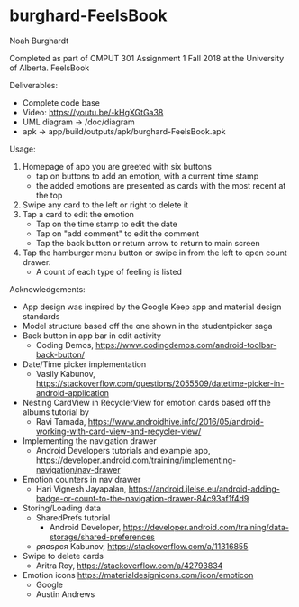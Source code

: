 # burghard-FeelsBook

Noah Burghardt

Completed as part of 
CMPUT 301 Assignment 1 Fall 2018
at the University of Alberta.
FeelsBook

Deliverables:
  * Complete code base
  * Video: https://youtu.be/-kHgXGtGa38
  * UML diagram -> /doc/diagram
  * apk -> app/build/outputs/apk/burghard-FeelsBook.apk

Usage:
1. Homepage of app you are greeted with six buttons
    * tap on buttons to add an emotion, with a current time stamp
    * the added emotions are presented as cards with the most recent at the top
2. Swipe any card to the left or right to delete it
3. Tap a card to edit the emotion
    * Tap on the time stamp to edit the date
    * Tap on "add comment" to edit the comment
    * Tap the back button or return arrow to return to main screen
4. Tap the hamburger menu button or swipe in from the left to open count drawer.
    * A count of each type of feeling is listed

Acknowledgements:
 - App design was inspired by the Google Keep app and material design standards
 - Model structure based off the one shown in the studentpicker saga
 - Back button in app bar in edit activity
 	- Coding Demos, https://www.codingdemos.com/android-toolbar-back-button/
 - Date/Time picker implementation
 	- Vasily Kabunov, https://stackoverflow.com/questions/2055509/datetime-picker-in-android-application
 - Nesting CardView in RecyclerView for emotion cards based off the albums tutorial by
 	- Ravi Tamada, https://www.androidhive.info/2016/05/android-working-with-card-view-and-recycler-view/
 - Implementing the navigation drawer
 	- Android Developers tutorials and example app, https://developer.android.com/training/implementing-navigation/nav-drawer
 - Emotion counters in nav drawer
 	- Hari Vignesh Jayapalan, https://android.jlelse.eu/android-adding-badge-or-count-to-the-navigation-drawer-84c93af1f4d9
 - Storing/Loading data
 	- SharedPrefs tutorial
 		- Android Developer, https://developer.android.com/training/data-storage/shared-preferences
 	- ρяσѕρєя Kabunov, https://stackoverflow.com/a/11316855
 - Swipe to delete cards
 	- Aritra Roy, https://stackoverflow.com/a/42793834
 - Emotion icons https://materialdesignicons.com/icon/emoticon
    - Google
 	- Austin Andrews
